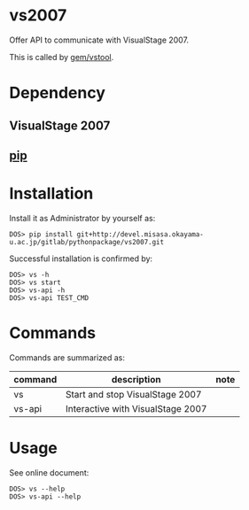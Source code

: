 # vs2007

Offer API to communicate with VisualStage 2007.

This is called by [gem/vstool](http://babel.misasa.okayama-u.ac.jp/gems/vstool/tree/master).

# Dependency

## VisualStage 2007

## [pip](https://pip.pypa.io/en/latest/installing.html "download and DOS> python get-pip.py")


# Installation

Install it as Administrator by yourself as:

    DOS> pip install git+http://devel.misasa.okayama-u.ac.jp/gitlab/pythonpackage/vs2007.git

Successful installation is confirmed by:

    DOS> vs -h
    DOS> vs start
    DOS> vs-api -h
    DOS> vs-api TEST_CMD

# Commands

Commands are summarized as:

| command | description                       | note |
| ------- | --------------------------------- | ---- |
| vs      | Start and stop VisualStage 2007   |      |
| vs-api  | Interactive with VisualStage 2007 |      |


# Usage

See online document:

    DOS> vs --help
    DOS> vs-api --help